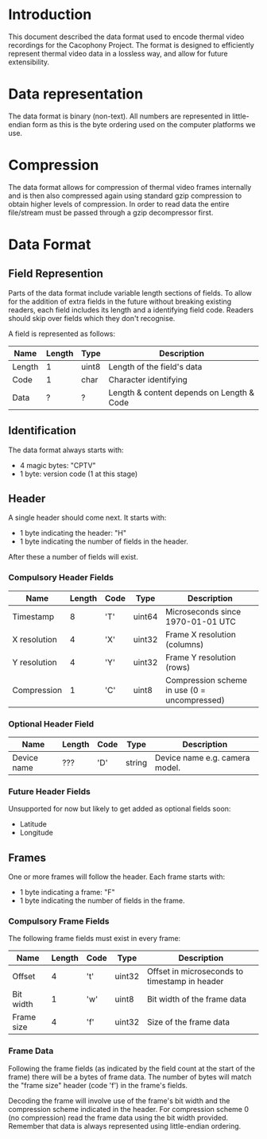 # Introduction

This document described the data format used to encode thermal video
recordings for the Cacophony Project. The format is designed to
efficiently represent thermal video data in a lossless way, and allow
for future extensibility.

# Data representation

The data format is binary (non-text). All numbers are represented in
little-endian form as this is the byte ordering used on the computer
platforms we use.

# Compression

The data format allows for compression of thermal video frames
internally and is then also compressed again using standard gzip
compression to obtain higher levels of compression. In order to read
data the entire file/stream must be passed through a gzip decompressor
first.

# Data Format

## Field Represention

Parts of the data format include variable length sections of
fields. To allow for the addition of extra fields in the future
without breaking existing readers, each field includes its length and
a identifying field code. Readers should skip over fields which they
don't recognise.

A field is represented as follows:

| Name   | Length | Type  | Description
| ------ | ------ | ----- |----------------------------------------------
| Length | 1      | uint8 | Length of the field's data
| Code   | 1      | char  | Character identifying
| Data   | ?      | ?     | Length & content depends on Length & Code

## Identification

The data format always starts with:

* 4 magic bytes: "CPTV"
* 1 byte: version code (1 at this stage)

## Header

A single header should come next. It starts with:
* 1 byte indicating the header: "H"
* 1 byte indicating the number of fields in the header.

After these a number of fields will exist.

### Compulsory Header Fields

| Name         | Length | Code  | Type    | Description
| ------------ | ------ | ----- | ------- | ---------------------------------------------
| Timestamp    | 8      | 'T'   | uint64  | Microseconds since 1970-01-01 UTC
| X resolution | 4      | 'X'   | uint32  | Frame X resolution (columns)
| Y resolution | 4      | 'Y'   | uint32  | Frame Y resolution (rows)
| Compression  | 1      | 'C'   | uint8   | Compression scheme in use (0 = uncompressed)

### Optional Header Field

| Name         | Length | Code  | Type    | Description
| ------------ | ------ | ----- | ------- | ---------------------------------------------
| Device name  | ???    | 'D'   | string  | Device name e.g. camera model.

### Future Header Fields

Unsupported for now but likely to get added as optional fields soon:

* Latitude
* Longitude

## Frames

One or more frames will follow the header. Each frame starts with:
* 1 byte indicating a frame: "F"
* 1 byte indicating the number of fields in the frame.

### Compulsory Frame Fields

The following frame fields must exist in every frame:

| Name       | Length | Code  | Type      | Description
| ---------- | ------ | ----- | --------- | ---------------------------------------------
| Offset     | 4      | 't'   | uint32    | Offset in microseconds to timestamp in header
| Bit width  | 1      | 'w'   | uint8     | Bit width of the frame data
| Frame size | 4      | 'f'   | uint32    | Size of the frame data

### Frame Data

Following the frame fields (as indicated by the field count at the
start of the frame) there will be a bytes of frame data. The number of
bytes will match the "frame size" header (code 'f') in the frame's fields.

Decoding the frame will involve use of the frame's bit width and the
compression scheme indicated in the header. For compression scheme 0
(no compression) read the frame data using the bit width
provided. Remember that data is always represented using little-endian
ordering.
